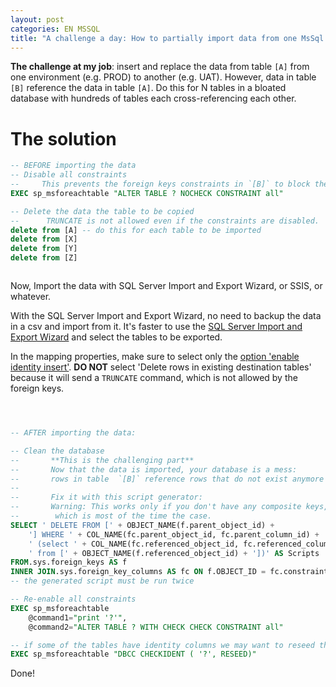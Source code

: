 ```yaml
---
layout: post
categories: EN MSSQL
title: "A challenge a day: How to partially import data from one MsSql database to another, using DTS/SSIS"
---
```


**The challenge at my job**: insert and replace the data from table `[A]` from one environment (e.g. PROD) to another (e.g. UAT). However, data in table `[B]` reference the data in table `[A]`.
Do this for N tables in a bloated database with hundreds of tables each cross-referencing each other.

# The solution

```sql
-- BEFORE importing the data
-- Disable all constraints
--     This prevents the foreign keys constraints in `[B]` to block the import
EXEC sp_msforeachtable "ALTER TABLE ? NOCHECK CONSTRAINT all"

-- Delete the data the table to be copied
--      TRUNCATE is not allowed even if the constraints are disabled.
delete from [A] -- do this for each table to be imported
delete from [X] 
delete from [Y] 
delete from [Z] 



```
Now, Import the data with SQL Server Import and Export Wizard, or SSIS, or whatever.


With the SQL Server Import and Export Wizard, no need to backup the data in a csv and import from it.
It's faster to use the [SQL Server Import and Export Wizard](http://dynamicsgpblogster.wordpress.com/category/sql-server/page/3/)
and select the tables to be exported.

In the mapping properties, make sure to select only the [option 'enable identity insert'](http://bergdaniel.se/wp-content/upload/legacy/enable%20identity%20insert.png).
**DO NOT** select 'Delete rows in existing destination tables' because it will send a `TRUNCATE` command, which is not allowed by the foreign keys.

```sql



-- AFTER importing the data:

-- Clean the database
--       **This is the challenging part**
--       Now that the data is imported, your database is a mess:
--       rows in table  `[B]` reference rows that do not exist anymore in table `[A]` !
--
--       Fix it with this script generator:
--       Warning: This works only if you don't have any composite keys,
--        which is most of the time the case.
SELECT ' DELETE FROM [' + OBJECT_NAME(f.parent_object_id) +
	'] WHERE ' + COL_NAME(fc.parent_object_id, fc.parent_column_id) + ' not in '+
	' (select ' + COL_NAME(fc.referenced_object_id, fc.referenced_column_id) +
	' from [' + OBJECT_NAME(f.referenced_object_id) + '])' AS Scripts
FROM.sys.foreign_keys AS f
INNER JOIN.sys.foreign_key_columns AS fc ON f.OBJECT_ID = fc.constraint_object_id
-- the generated script must be run twice

-- Re-enable all constraints
EXEC sp_msforeachtable 
	@command1="print '?'",
	@command2="ALTER TABLE ? WITH CHECK CHECK CONSTRAINT all"

-- if some of the tables have identity columns we may want to reseed them
EXEC sp_msforeachtable "DBCC CHECKIDENT ( '?', RESEED)" 
```

Done!
